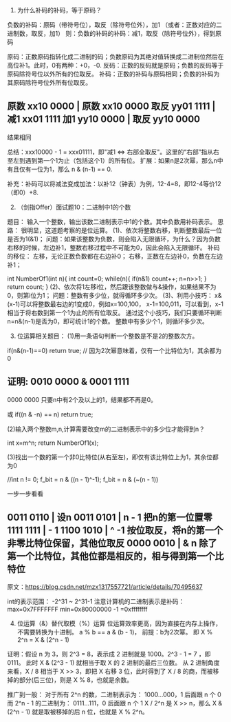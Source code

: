 1. 为什么补码的补码，等于原码？

负数的补码：原码（带符号位），取反（除符号位外），加1
（或者：正数对应的二进制数，取反，加1）
则：负数的补码的补码：减1，取反（除符号位外），得到原码

原码：正数原码指转化成二进制的码；负数原码为其绝对值转换成二进制位然后在高位补1。此时，0有两种：+0，-0.
反码：正数的反码就是原码；负数的反码等于原码除符号位以外所有的位取反。
补码：正数的补码与原码相同；负数的补码为 其原码除符号位外所有位取反。

原数  xx10 0000   |   原数  xx10 0000
取反  yy01 1111   |   减1   xx01 1111
加1   yy10 0000   |   取反  yy10 0000
--------------------------------------
结果相同

总结：xxx10000 - 1 = xxx01111，即"减1 <=> 右部全取反"。这里的“右部”指从右至左到遇到第一个1为止（包括这个1）的所有位。
扩展：如果n是2次幂，那么n中有且仅有一位为1，那么 n & (n-1) == 0.

补充：补码可以将减法变成加法：以补12（钟表）为例，12-4=8，即12-4等价12（即0）+8.

2. （剑指Offer）面试题10：二进制中1的个数

题目：
输入一个整数，输出该数二进制表示中1的个数。其中负数用补码表示。
思路：
很明显，这道题考察的是位运算。
(1)、依次将整数右移，判断整数最后一位是否为1(&1)；
问题：如果该整数为负数，则会陷入无限循环，为什么？因为负数右移的时候，左边补1，整数右移过程中不可能为0，因此会陷入无限循环。
补码的移位：
左移，无论正数负数都在右边补0；
右移，正数在左边补0，负数在左边补1；

int NumberOf1(int n){
    int count=0;
    while(n){
        if(n&1)
            count++;
        n=n>>1;
    }
    return count;
}
(2)、依次将1左移i位，然后跟该整数做与&操作，如果结果不为0，则第i位为1；
问题：整数有多少位，就得循环多少次。
(3)、利用小技巧：
x&(x-1)可以将整数最右边的1变成0，例如x=100,100， x-1=100,011，可以看到，x-1相当于将右数到第一个1为止的所有位取反。
通过这个小技巧，我们只要循环判断n=n&(n-1)是否为0，即可统计1的个数。
整数中有多少个1，则循环多少次。

3. 位运算相关题目：
(1)用一条语句判断一个整数是不是2的整数次方。

if(n&(n-1)==0) return true; // 因为2次幂意味着，仅有一个比特位为1，其余都为0

证明:
  0010 0000
& 0001 1111
------------
  0000 0000
只要n中有2个及以上的1，结果都不再是0。

或
if((n & -n) == n) return true;



(2)输入两个整数m,n,计算需要改变m的二进制表示中的多少位才能得到n？

int x=m^n; return NumberOf1(x);

(3)找出一个数的第一个非0比特位(从右至左)，即仅有该比特位上为1，其余位都为0

//int n != 0;
f_bit = n & ((n - 1)^-1);
f_bit = n & (~(n - 1))

一步一步看看

0011 0110     | 设n
0011 0101     | n - 1  把n的第一位置零
1111 1111     | - 1
1100 1010     | ^ -1  按位取反，将n的第一个非零比特位保留，其他位取反
0000 0010     | & n  除了第一个比特位，其他位都是相反的，相与得到第一个比特位
---------------------
原文：https://blog.csdn.net/mzx1317557721/article/details/70495637


int的表示范围：
-2^31 ~ 2^31-1
注意计算机的二进制表示是补码：
max=0x7FFFFFFF
min=0x80000000 
-1 =0xffffffff

4. 位运算（&）替代取模（%）运算
位运算效率更高，因为直接在内存上操作，不需要转换为十进制。
a % b == a & (b - 1)， 前提：b为2次幂。
即 X % 2^n = X & (2^n - 1)

证明：假设 n 为 3，则 2^3 = 8，表示成 2 进制就是 1000。2^3 - 1 = 7 ，即 0111。
此时 X & (2^3 - 1) 就相当于取 X 的 2 进制的最后三位数。
从 2 进制角度来看，X / 8 相当于 X >> 3，即把 X 右移 3 位，此时得到了 X / 8 的商，而被移掉的部分(后三位)，则是 X % 8，也就是余数。

推广到一般：
对于所有 2^n 的数，二进制表示为：
1000…000，1 后面跟 n 个 0
而 2^n - 1 的二进制为：
0111…111，0 后面跟 n 个 1
X / 2^n 是 X >> n，那么 X & (2^n - 1) 就是取被移掉的后 n 位，也就是 X % 2^n。